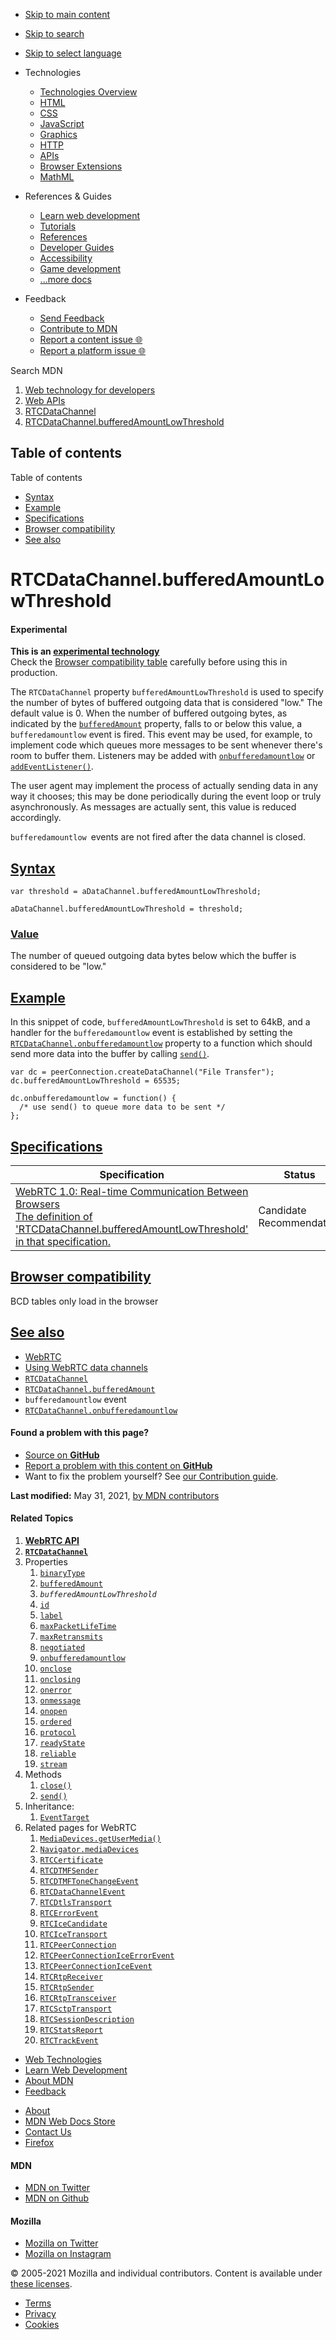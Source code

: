 -   <a href="#content" id="skip-main">Skip to main content</a>
-   <a href="#main-q" id="skip-search">Skip to search</a>
-   <a href="#select-language" id="skip-select-language">Skip to select language</a>

-   Technologies
    -   [Technologies Overview](https://developer.mozilla.org/en-US/docs/Web)
    -   [HTML](https://developer.mozilla.org/en-US/docs/Web/HTML)
    -   [CSS](https://developer.mozilla.org/en-US/docs/Web/CSS)
    -   [JavaScript](https://developer.mozilla.org/en-US/docs/Web/JavaScript)
    -   [Graphics](https://developer.mozilla.org/en-US/docs/Web/Guide/Graphics)
    -   [HTTP](https://developer.mozilla.org/en-US/docs/Web/HTTP)
    -   [APIs](https://developer.mozilla.org/en-US/docs/Web/API)
    -   [Browser Extensions](https://developer.mozilla.org/en-US/docs/Mozilla/Add-ons/WebExtensions)
    -   [MathML](https://developer.mozilla.org/en-US/docs/Web/MathML)
-   References & Guides
    -   [Learn web development](https://developer.mozilla.org/en-US/docs/Learn)
    -   [Tutorials](https://developer.mozilla.org/en-US/docs/Web/Tutorials)
    -   [References](https://developer.mozilla.org/en-US/docs/Web/Reference)
    -   [Developer Guides](https://developer.mozilla.org/en-US/docs/Web/Guide)
    -   [Accessibility](https://developer.mozilla.org/en-US/docs/Web/Accessibility)
    -   [Game development](https://developer.mozilla.org/en-US/docs/Games)
    -   [...more docs](https://developer.mozilla.org/en-US/docs/Web)
-   Feedback
    -   [Send Feedback](https://developer.mozilla.org/en-US/docs/MDN/Contribute/Feedback)
    -   [Contribute to MDN](https://developer.mozilla.org/en-US/docs/MDN/Contribute)
    -   [Report a content issue 🌐](https://github.com/mdn/content/issues/new)
    -   [Report a platform issue 🌐](https://github.com/mdn/yari/issues/new)

Search MDN

1.  <a href="https://developer.mozilla.org/en-US/docs/Web" class="breadcrumb"><span data-property="name">Web technology for developers</span></a>
2.  <a href="https://developer.mozilla.org/en-US/docs/Web/API" class="breadcrumb"><span data-property="name">Web APIs</span></a>
3.  <a href="https://developer.mozilla.org/en-US/docs/Web/API/RTCDataChannel" class="breadcrumb-penultimate"><span data-property="name">RTCDataChannel</span></a>
4.  <a href="https://developer.mozilla.org/en-US/docs/Web/API/RTCDataChannel/bufferedAmountLowThreshold" class="breadcrumb-current-page"><span data-property="name">RTCDataChannel.bufferedAmountLowThreshold</span></a>

Table of contents
-----------------

Table of contents

-   [Syntax](#syntax)
-   [Example](#example)
-   [Specifications](#specifications)
-   [Browser compatibility](#browser_compatibility)
-   [See also](#see_also)

RTCDataChannel.bufferedAmountLowThreshold
=========================================

#### Experimental

**This is an [experimental technology](https://developer.mozilla.org/en-US/docs/MDN/Guidelines/Conventions_definitions#experimental)**  
Check the [Browser compatibility table](#browser_compatibility) carefully before using this in production.

<span class="seoSummary">The `RTCDataChannel` property `bufferedAmountLowThreshold` is used to specify the number of bytes of buffered outgoing data that is considered "low." The default value is 0.</span> When the number of buffered outgoing bytes, as indicated by the [`bufferedAmount`](https://developer.mozilla.org/en-US/docs/Web/API/RTCDataChannel/bufferedAmount "bufferedAmount") property, falls to or below this value, a `bufferedamountlow` event is fired. This event may be used, for example, to implement code which queues more messages to be sent whenever there's room to buffer them. Listeners may be added with [`onbufferedamountlow`](https://developer.mozilla.org/en-US/docs/Web/API/RTCDataChannel/onbufferedamountlow "onbufferedamountlow") or [`addEventListener()`](https://developer.mozilla.org/en-US/docs/Web/API/EventTarget/addEventListener "addEventListener()").

The user agent may implement the process of actually sending data in any way it chooses; this may be done periodically during the event loop or truly asynchronously. As messages are actually sent, this value is reduced accordingly.

`bufferedamountlow `events are not fired after the data channel is closed.

[Syntax](#syntax "Permalink to Syntax")
---------------------------------------

    var threshold = aDataChannel.bufferedAmountLowThreshold;

    aDataChannel.bufferedAmountLowThreshold = threshold;

### [Value](#value "Permalink to Value")

The number of queued outgoing data bytes below which the buffer is considered to be "low."

[Example](#example "Permalink to Example")
------------------------------------------

In this snippet of code, `bufferedAmountLowThreshold` is set to 64kB, and a handler for the `bufferedamountlow` event is established by setting the [`RTCDataChannel.onbufferedamountlow`](https://developer.mozilla.org/en-US/docs/Web/API/RTCDataChannel/onbufferedamountlow) property to a function which should send more data into the buffer by calling [`send()`](https://developer.mozilla.org/en-US/docs/Web/API/RTCDataChannel/send "send()").

    var dc = peerConnection.createDataChannel("File Transfer");
    dc.bufferedAmountLowThreshold = 65535;

    dc.onbufferedamountlow = function() {
      /* use send() to queue more data to be sent */
    };

[Specifications](#specifications "Permalink to Specifications")
---------------------------------------------------------------

<table><thead><tr class="header"><th>Specification</th><th>Status</th><th>Comment</th></tr></thead><tbody><tr class="odd"><td><a href="https://w3c.github.io/webrtc-pc/#dom-rtcdatachannel-bufferedamountlowthreshold" class="external">WebRTC 1.0: Real-time Communication Between Browsers<br />
<span class="small">The definition of 'RTCDataChannel.bufferedAmountLowThreshold' in that specification.</span></a></td><td><span class="spec-cr">Candidate Recommendation</span></td><td>Initial specification.</td></tr></tbody></table>

[Browser compatibility](#browser_compatibility "Permalink to Browser compatibility")
------------------------------------------------------------------------------------

BCD tables only load in the browser

[See also](#see_also "Permalink to See also")
---------------------------------------------

-   [WebRTC](https://developer.mozilla.org/en-US/docs/Web/API/WebRTC_API)
-   [Using WebRTC data channels](https://developer.mozilla.org/en-US/docs/Web/API/WebRTC_API/Using_data_channels)
-   [`RTCDataChannel`](https://developer.mozilla.org/en-US/docs/Web/API/RTCDataChannel)
-   [`RTCDataChannel.bufferedAmount`](https://developer.mozilla.org/en-US/docs/Web/API/RTCDataChannel/bufferedAmount)
-   `bufferedamountlow` event
-   [`RTCDataChannel.onbufferedamountlow`](https://developer.mozilla.org/en-US/docs/Web/API/RTCDataChannel/onbufferedamountlow)

#### Found a problem with this page?

-   [Source on **GitHub**](https://github.com/mdn/content/blob/main/files/en-us/web/api/rtcdatachannel/bufferedamountlowthreshold/index.html "Folder: en-us/web/api/rtcdatachannel/bufferedamountlowthreshold (Opens in a new tab)")
-   [Report a problem with this content on **GitHub**](https://github.com/mdn/content/issues/new?body=MDN+URL%3A+https%3A%2F%2Fdeveloper.mozilla.org%2Fen-US%2Fdocs%2FWeb%2FAPI%2FRTCDataChannel%2FbufferedAmountLowThreshold%0A%0A%23%23%23%23+What+information+was+incorrect%2C+unhelpful%2C+or+incomplete%3F%0A%0A%0A%23%23%23%23+Specific+section+or+headline%3F%0A%0A%0A%23%23%23%23+What+did+you+expect+to+see%3F%0A%0A%0A%23%23%23%23+Did+you+test+this%3F+If+so%2C+how%3F%0A%0A%0A%3C%21--+Do+not+make+changes+below+this+line+--%3E%0A%3Cdetails%3E%0A%3Csummary%3EMDN+Content+page+report+details%3C%2Fsummary%3E%0A%0A*+Folder%3A+%60en-us%2Fweb%2Fapi%2Frtcdatachannel%2Fbufferedamountlowthreshold%60%0A*+MDN+URL%3A+https%3A%2F%2Fdeveloper.mozilla.org%2Fen-US%2Fdocs%2FWeb%2FAPI%2FRTCDataChannel%2FbufferedAmountLowThreshold%0A*+GitHub+URL%3A+https%3A%2F%2Fgithub.com%2Fmdn%2Fcontent%2Fblob%2Fmain%2Ffiles%2Fen-us%2Fweb%2Fapi%2Frtcdatachannel%2Fbufferedamountlowthreshold%2Findex.html%0A*+Last+commit%3A+https%3A%2F%2Fgithub.com%2Fmdn%2Fcontent%2Fcommit%2Fb38887c5d8925adbfe4c051f5e59132c7363f55a%0A*+Document+last+modified%3A+2021-05-31T16%3A07%3A26.000Z%0A%0A%3C%2Fdetails%3E&title=Issue+with+%22RTCDataChannel.bufferedAmountLowThreshold%22%3A+%28short+summary+here+please%29&labels=Content%3AWebAPI%2Cneeds-triage "This will take you to https://github.com/mdn/content to file a new issue")
-   Want to fix the problem yourself? See [our Contribution guide](https://github.com/mdn/content/blob/main/README.md).

**Last modified:** May 31, 2021, [by MDN contributors](https://developer.mozilla.org/en-US/docs/Web/API/RTCDataChannel/bufferedAmountLowThreshold/contributors.txt)

#### Related Topics

1.  **[WebRTC API](https://developer.mozilla.org/en-US/docs/Web/API/WebRTC_API)**
2.  **[`RTCDataChannel`](https://developer.mozilla.org/en-US/docs/Web/API/RTCDataChannel)**
3.  Properties
    1.  [`binaryType`](https://developer.mozilla.org/en-US/docs/Web/API/RTCDataChannel/binaryType)
    2.  [`bufferedAmount`](https://developer.mozilla.org/en-US/docs/Web/API/RTCDataChannel/bufferedAmount)
    3.  *`bufferedAmountLowThreshold`*
    4.  [`id`](https://developer.mozilla.org/en-US/docs/Web/API/RTCDataChannel/id)
    5.  [`label`](https://developer.mozilla.org/en-US/docs/Web/API/RTCDataChannel/label)
    6.  [`maxPacketLifeTime`](https://developer.mozilla.org/en-US/docs/Web/API/RTCDataChannel/maxPacketLifeTime)
    7.  [`maxRetransmits`](https://developer.mozilla.org/en-US/docs/Web/API/RTCDataChannel/maxRetransmits)
    8.  [`negotiated`](https://developer.mozilla.org/en-US/docs/Web/API/RTCDataChannel/negotiated)
    9.  [`onbufferedamountlow`](https://developer.mozilla.org/en-US/docs/Web/API/RTCDataChannel/onbufferedamountlow)
    10. [`onclose`](https://developer.mozilla.org/en-US/docs/Web/API/RTCDataChannel/onclose)
    11. [`onclosing`](https://developer.mozilla.org/en-US/docs/Web/API/RTCDataChannel/onclosing)
    12. [`onerror`](https://developer.mozilla.org/en-US/docs/Web/API/RTCDataChannel/onerror)
    13. [`onmessage`](https://developer.mozilla.org/en-US/docs/Web/API/RTCDataChannel/onmessage)
    14. [`onopen`](https://developer.mozilla.org/en-US/docs/Web/API/RTCDataChannel/onopen)
    15. [`ordered`](https://developer.mozilla.org/en-US/docs/Web/API/RTCDataChannel/ordered)
    16. [`protocol`](https://developer.mozilla.org/en-US/docs/Web/API/RTCDataChannel/protocol)
    17. [`readyState`](https://developer.mozilla.org/en-US/docs/Web/API/RTCDataChannel/readyState)
    18. [`reliable`](https://developer.mozilla.org/en-US/docs/Web/API/RTCDataChannel/reliable)
    19. [`stream`](https://developer.mozilla.org/en-US/docs/Web/API/RTCDataChannel/stream)
4.  Methods
    1.  [`close()`](https://developer.mozilla.org/en-US/docs/Web/API/RTCDataChannel/close)
    2.  [`send()`](https://developer.mozilla.org/en-US/docs/Web/API/RTCDataChannel/send)
5.  Inheritance:
    1.  [`EventTarget`](https://developer.mozilla.org/en-US/docs/Web/API/EventTarget)
6.  Related pages for WebRTC
    1.  [`MediaDevices.getUserMedia()`](https://developer.mozilla.org/en-US/docs/Web/API/MediaDevices/getUserMedia)
    2.  [`Navigator.mediaDevices`](https://developer.mozilla.org/en-US/docs/Web/API/Navigator/mediaDevices)
    3.  [`RTCCertificate`](https://developer.mozilla.org/en-US/docs/Web/API/RTCCertificate)
    4.  [`RTCDTMFSender`](https://developer.mozilla.org/en-US/docs/Web/API/RTCDTMFSender)
    5.  [`RTCDTMFToneChangeEvent`](https://developer.mozilla.org/en-US/docs/Web/API/RTCDTMFToneChangeEvent)
    6.  [`RTCDataChannelEvent`](https://developer.mozilla.org/en-US/docs/Web/API/RTCDataChannelEvent)
    7.  [`RTCDtlsTransport`](https://developer.mozilla.org/en-US/docs/Web/API/RTCDtlsTransport)
    8.  [`RTCErrorEvent`](https://developer.mozilla.org/en-US/docs/Web/API/RTCErrorEvent)
    9.  [`RTCIceCandidate`](https://developer.mozilla.org/en-US/docs/Web/API/RTCIceCandidate)
    10. [`RTCIceTransport`](https://developer.mozilla.org/en-US/docs/Web/API/RTCIceTransport)
    11. [`RTCPeerConnection`](https://developer.mozilla.org/en-US/docs/Web/API/RTCPeerConnection)
    12. [`RTCPeerConnectionIceErrorEvent`](https://developer.mozilla.org/en-US/docs/Web/API/RTCPeerConnectionIceErrorEvent)
    13. [`RTCPeerConnectionIceEvent`](https://developer.mozilla.org/en-US/docs/Web/API/RTCPeerConnectionIceEvent)
    14. [`RTCRtpReceiver`](https://developer.mozilla.org/en-US/docs/Web/API/RTCRtpReceiver)
    15. [`RTCRtpSender`](https://developer.mozilla.org/en-US/docs/Web/API/RTCRtpSender)
    16. [`RTCRtpTransceiver`](https://developer.mozilla.org/en-US/docs/Web/API/RTCRtpTransceiver)
    17. [`RTCSctpTransport`](https://developer.mozilla.org/en-US/docs/Web/API/RTCSctpTransport)
    18. [`RTCSessionDescription`](https://developer.mozilla.org/en-US/docs/Web/API/RTCSessionDescription)
    19. [`RTCStatsReport`](https://developer.mozilla.org/en-US/docs/Web/API/RTCStatsReport)
    20. [`RTCTrackEvent`](https://developer.mozilla.org/en-US/docs/Web/API/RTCTrackEvent)

-   [Web Technologies](https://developer.mozilla.org/en-US/docs/Web)
-   [Learn Web Development](https://developer.mozilla.org/en-US/docs/Learn)
-   [About MDN](https://developer.mozilla.org/en-US/docs/MDN/About)
-   [Feedback](https://developer.mozilla.org/en-US/docs/MDN/Feedback)

<!-- -->

-   [About](https://www.mozilla.org/about/)
-   [MDN Web Docs Store](https://shop.spreadshirt.com/mdn-store/)
-   [Contact Us](https://www.mozilla.org/contact/)
-   [Firefox](https://www.mozilla.org/firefox/?utm_source=developer.mozilla.org&utm_campaign=footer&utm_medium=referral)

#### MDN

-   <a href="https://twitter.com/mozdevnet" class="social-icon twitter"><span class="visually-hidden">MDN on Twitter</span></a>
-   <a href="https://github.com/mdn/" class="social-icon github"><span class="visually-hidden">MDN on Github</span></a>

#### Mozilla

-   <a href="https://twitter.com/mozilla" class="social-icon twitter"><span class="visually-hidden">Mozilla on Twitter</span></a>
-   <a href="https://www.instagram.com/mozillagram/" class="social-icon instagram"><span class="visually-hidden">Mozilla on Instagram</span></a>

© 2005-2021 Mozilla and individual contributors. Content is available under [these licenses](https://developer.mozilla.org/docs/MDN/About#Copyrights_and_licenses).

-   [Terms](https://www.mozilla.org/about/legal/terms/mozilla)
-   [Privacy](https://www.mozilla.org/privacy/websites/)
-   [Cookies](https://www.mozilla.org/privacy/websites/#cookies)
